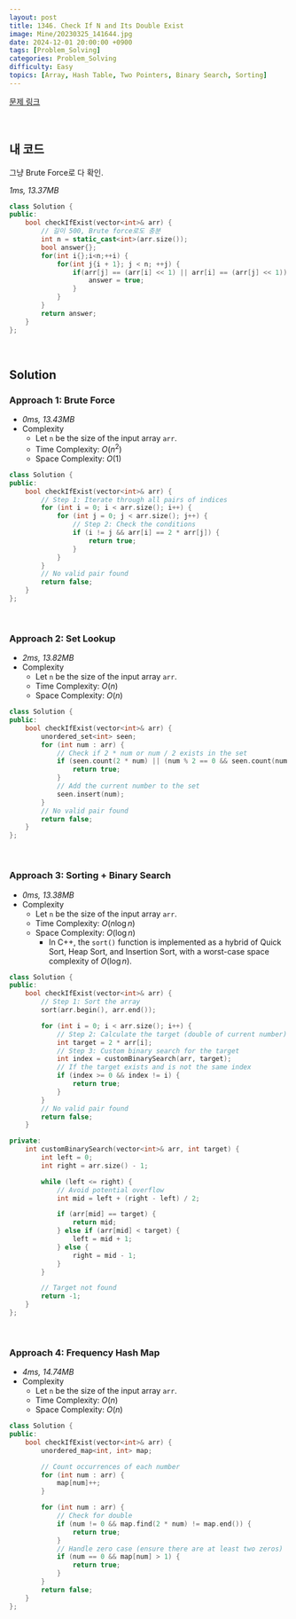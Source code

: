 ```yaml
---
layout: post
title: 1346. Check If N and Its Double Exist
image: Mine/20230325_141644.jpg
date: 2024-12-01 20:00:00 +0900
tags: [Problem_Solving]
categories: Problem_Solving
difficulty: Easy
topics: [Array, Hash Table, Two Pointers, Binary Search, Sorting]
---
```


[문제 링크](https://leetcode.com/problems/check-if-n-and-its-double-exist/description/)

<br/>

## 내 코드
그냥 Brute Force로 다 확인.

*1ms, 13.37MB*

```cpp
class Solution {
public:
    bool checkIfExist(vector<int>& arr) {
        // 길이 500, Brute force로도 충분
        int n = static_cast<int>(arr.size());
        bool answer{};
        for(int i{};i<n;++i) {
            for(int j{i + 1}; j < n; ++j) {
                if(arr[j] == (arr[i] << 1) || arr[i] == (arr[j] << 1)) {
                    answer = true;
                }
            }
        }
        return answer;
    }
};
```

<br/>

## Solution

### Approach 1: Brute Force
- *0ms, 13.43MB*
- Complexity
  - Let `n` be the size of the input array `arr`.
  - Time Complexity: $O(n^2)$
  - Space Complexity: $O(1)$

```cpp
class Solution {
public:
    bool checkIfExist(vector<int>& arr) {
        // Step 1: Iterate through all pairs of indices
        for (int i = 0; i < arr.size(); i++) {
            for (int j = 0; j < arr.size(); j++) {
                // Step 2: Check the conditions
                if (i != j && arr[i] == 2 * arr[j]) {
                    return true;
                }
            }
        }
        // No valid pair found
        return false;
    }
};
```

<br/>

### Approach 2: Set Lookup
- *2ms, 13.82MB*
- Complexity
  - Let `n` be the size of the input array `arr`.
  - Time Complexity: $O(n)$
  - Space Complexity: $O(n)$

```cpp
class Solution {
public:
    bool checkIfExist(vector<int>& arr) {
        unordered_set<int> seen;
        for (int num : arr) {
            // Check if 2 * num or num / 2 exists in the set
            if (seen.count(2 * num) || (num % 2 == 0 && seen.count(num / 2))) {
                return true;
            }
            // Add the current number to the set
            seen.insert(num);
        }
        // No valid pair found
        return false;
    }
};
```

<br/>

### Approach 3: Sorting + Binary Search
- *0ms, 13.38MB*
- Complexity
  - Let `n` be the size of the input array `arr`.
  - Time Complexity: $O(n \log n)$
  - Space Complexity: $O(\log n)$
    - In C++, the `sort()` function is implemented as a hybrid of Quick Sort, Heap Sort, and Insertion Sort, with a worst-case space complexity of $O(\log n)$.

```cpp
class Solution {
public:
    bool checkIfExist(vector<int>& arr) {
        // Step 1: Sort the array
        sort(arr.begin(), arr.end());

        for (int i = 0; i < arr.size(); i++) {
            // Step 2: Calculate the target (double of current number)
            int target = 2 * arr[i];
            // Step 3: Custom binary search for the target
            int index = customBinarySearch(arr, target);
            // If the target exists and is not the same index
            if (index >= 0 && index != i) {
                return true;
            }
        }
        // No valid pair found
        return false;
    }

private:
    int customBinarySearch(vector<int>& arr, int target) {
        int left = 0;
        int right = arr.size() - 1;

        while (left <= right) {
            // Avoid potential overflow
            int mid = left + (right - left) / 2;

            if (arr[mid] == target) {
                return mid;
            } else if (arr[mid] < target) {
                left = mid + 1;
            } else {
                right = mid - 1;
            }
        }

        // Target not found
        return -1;
    }
};
```

<br/>

### Approach 4: Frequency Hash Map
- *4ms, 14.74MB*
- Complexity
  - Let `n` be the size of the input array `arr`.
  - Time Complexity: $O(n)$
  - Space Complexity: $O(n)$

```cpp
class Solution {
public:
    bool checkIfExist(vector<int>& arr) {
        unordered_map<int, int> map;

        // Count occurrences of each number
        for (int num : arr) {
            map[num]++;
        }

        for (int num : arr) {
            // Check for double
            if (num != 0 && map.find(2 * num) != map.end()) {
                return true;
            }
            // Handle zero case (ensure there are at least two zeros)
            if (num == 0 && map[num] > 1) {
                return true;
            }
        }
        return false;
    }
};
```

<br/>